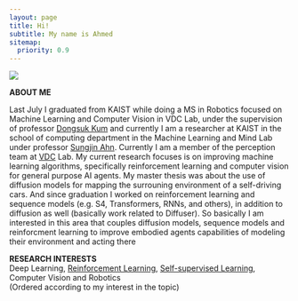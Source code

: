 ```yaml
---
layout: page
title: Hi!
subtitle: My name is Ahmed
sitemap:
  priority: 0.9
---
```

<div class="image-cropper">
  <img src="{{ '/assets/img/personal.png' | prepend: site.baseurl }}" class="rounded" />
</div>

<!-- <img src="{{ '/assets/img/personal.jpg' | prepend: site.baseurl }}" class=rounded id="about-img"> -->

<div id="describe-text">
	<p></p>
	<strong> ABOUT ME </strong>
	<p>Last July I graduated from KAIST while doing a MS in Robotics focused on Machine Learning and Computer Vision in VDC Lab, under the supervision of professor <a href="http://vdclab.kaist.ac.kr/bbs/board.php?bo_table=sub1_1">Dongsuk Kum</a> and currently I am a researcher at KAIST in the school of computing department in the Machine Learning and Mind Lab under professor <a href="https://mlml.kaist.ac.kr/sungjinahn">Sungjin Ahn</a>. Currently I am a member of the perception team at <a href="http://vdclab.kaist.ac.kr/"> VDC</a> Lab. My current research focuses is on improving machine learning algorithms, specifically reinforcement learning and computer vision for general purpose AI agents. My master thesis was about the use of diffusion models for mapping the surrouning environment of a self-driving cars. And since graduation I worked on reinforcement learning and sequence models (e.g. S4, Transformers, RNNs, and others), in addition to diffusion as well (basically work related to Diffuser). So basically I am interested in this area that couples diffusion models, sequence models and reinforcment learning to improve embodied agents capabilities of modeling their environment and acting there </p>
	</p>
	<p>
	<strong> RESEARCH INTERESTS </strong>
	<br> Deep Learning, <u>Reinforcement Learning</u>, <u>Self-supervised Learning</u>, Computer Vision and Robotics <br/> (Ordered according to my interest in the topic)
	</p>
</div>
